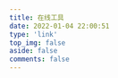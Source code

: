 ```yaml
---
title: 在线工具
date: 2022-01-04 22:00:51
type: 'link'
top_img: false
aside: false
comments: false
---
```

